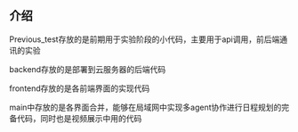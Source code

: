 ## 介绍

Previous_test存放的是前期用于实验阶段的小代码，主要用于api调用，前后端通讯的实验

backend存放的是部署到云服务器的后端代码

frontend存放的是各前端界面的实现代码

main中存放的是各界面合并，能够在局域网中实现多agent协作进行日程规划的完备代码，同时也是视频展示中用的代码

